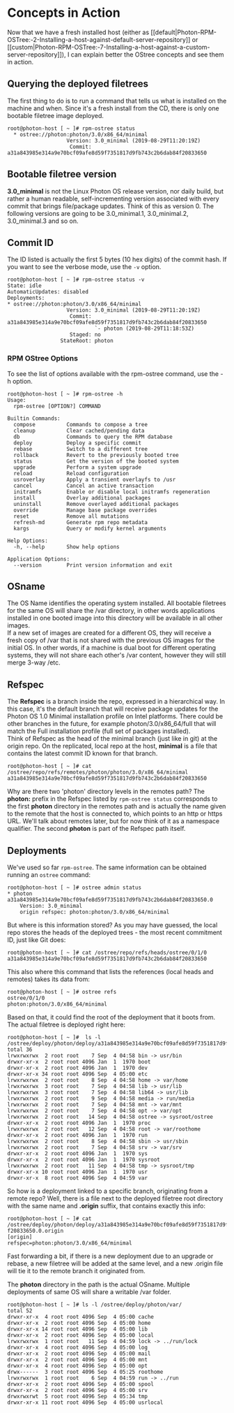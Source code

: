 # Concepts in Action

Now that we have a fresh installed host (either as [[default|Photon-RPM-OSTree:-2-Installing-a-host-against-default-server-repository]] or [[custom|Photon-RPM-OSTree:-7-Installing-a-host-against-a-custom-server-repository]]), I can explain better the OStree concepts and see them in action.  

## Querying the deployed filetrees

The first thing to do is to run a command that tells us what is installed on the machine and when. Since it's a fresh install from the CD, there is only one bootable filetree image deployed.
``` 
root@photon-host [ ~ ]# rpm-ostree status
  * ostree://photon:photon/3.0/x86_64/minimal
                   Version: 3.0_minimal (2019-08-29T11:20:19Z)
                    Commit: a31a843985e314a9e70bcf09afe8d59f7351817d9fb743c2b6dab84f20833650
```  
## Bootable filetree version

**3.0_minimal** is not the Linux Photon OS release version, nor daily build, but rather a human readable, self-incrementing version associated with every commit that brings file/package updates. Think of this as version 0. The following versions are going to be 3.0_minimal.1, 3.0_minimal.2, 3.0_minimal.3 and so on.

## Commit ID

The ID listed is actually the first 5 bytes (10 hex digits) of the commit hash. If you want to see the verbose mode, use the `-v` option.

```
root@photon-host [ ~ ]# rpm-ostree status -v
State: idle
AutomaticUpdates: disabled
Deployments:
* ostree://photon:photon/3.0/x86_64/minimal
                   Version: 3.0_minimal (2019-08-29T11:20:19Z)
                    Commit: a31a843985e314a9e70bcf09afe8d59f7351817d9fb743c2b6dab84f20833650
                            `- photon (2019-08-29T11:18:53Z)
                    Staged: no
                 StateRoot: photon
```

### RPM OStree Options

To see the list of options available with the rpm-ostree command, use the -h option.

```
root@photon-host [ ~ ]# rpm-ostree -h
Usage:
  rpm-ostree [OPTION?] COMMAND

Builtin Commands:
  compose          Commands to compose a tree
  cleanup          Clear cached/pending data
  db               Commands to query the RPM database
  deploy           Deploy a specific commit
  rebase           Switch to a different tree
  rollback         Revert to the previously booted tree
  status           Get the version of the booted system
  upgrade          Perform a system upgrade
  reload           Reload configuration
  usroverlay       Apply a transient overlayfs to /usr
  cancel           Cancel an active transaction
  initramfs        Enable or disable local initramfs regeneration
  install          Overlay additional packages
  uninstall        Remove overlayed additional packages
  override         Manage base package overrides
  reset            Remove all mutations
  refresh-md       Generate rpm repo metadata
  kargs            Query or modify kernel arguments

Help Options:
  -h, --help       Show help options

Application Options:
  --version        Print version information and exit
```  

## OSname

The OS Name identifies the operating system installed. All bootable filetrees for the same OS will share the /var directory, in other words applications installed in one booted image into this directory will be available in all other images.  
If a new set of images are created for a different OS, they will receive a fresh copy of /var that is not shared with the previous OS images for the initial OS. In other words, if a machine is dual boot for different operating systems, they will not share each other's /var content, however they will still merge 3-way /etc.

## Refspec

The **Refspec** is a branch inside the repo, expressed in a hierarchical way. In this case, it's the default branch that will receive package updates for the Photon OS 1.0 Minimal installation profile on Intel platforms. There could be other branches in the future, for example photon/3.0/x86_64/full that will match the Full installation profile (full set of packages installed).  
Think of Refspec as the head of the minimal branch (just like in git) at the origin repo. On the replicated, local repo at the host, **minimal** is a file that contains the latest commit ID known for that branch.  

```
root@photon-host [ ~ ]# cat /ostree/repo/refs/remotes/photon/photon/3.0/x86_64/minimal 
a31a843985e314a9e70bcf09afe8d59f7351817d9fb743c2b6dab84f20833650
```
Why are there two 'photon' directory levels in the remotes path? The **photon:** prefix in the Refspec listed by `rpm-ostree status` corresponds to the first **photon** directory in the remotes path and is actually the name given to the remote that the host is connected to, which points to an http or https URL. We'll talk about remotes later, but for now think of it as a namespace qualifier.  The second **photon** is part of the Refspec path itself.

## Deployments

We've used so far `rpm-ostree`. The same information can be obtained running an `ostree` command:

```
root@photon-host [ ~ ]# ostree admin status
* photon a31a843985e314a9e70bcf09afe8d59f7351817d9fb743c2b6dab84f20833650.0
    Version: 3.0_minimal
    origin refspec: photon:photon/3.0/x86_64/minimal
```

But where is this information stored? As you may have guessed, the local repo stores the heads of the deployed trees - the most recent commitment ID, just like Git does: 

```
root@photon-host [ ~ ]# cat /ostree/repo/refs/heads/ostree/0/1/0 
a31a843985e314a9e70bcf09afe8d59f7351817d9fb743c2b6dab84f20833650
```
This also where this command that lists the references (local heads and remotes) takes its data from:

```
root@photon-host [ ~ ]# ostree refs
ostree/0/1/0
photon:photon/3.0/x86_64/minimal
```
Based on that, it could find the root of the deployment that it boots from. The actual filetree is deployed right here:

```
root@photon-host [ ~ ]#  ls -l /ostree/deploy/photon/deploy/a31a843985e314a9e70bcf09afe8d59f7351817d9fb743c2b6dab84f20833650.0
total 36
lrwxrwxrwx  2 root root    7 Sep  4 04:58 bin -> usr/bin
drwxr-xr-x  2 root root 4096 Jan  1  1970 boot
drwxr-xr-x  2 root root 4096 Jan  1  1970 dev
drwxr-xr-x 34 root root 4096 Sep  4 05:00 etc
lrwxrwxrwx  2 root root    8 Sep  4 04:58 home -> var/home
lrwxrwxrwx  3 root root    7 Sep  4 04:58 lib -> usr/lib
lrwxrwxrwx  3 root root    7 Sep  4 04:58 lib64 -> usr/lib
lrwxrwxrwx  2 root root    9 Sep  4 04:58 media -> run/media
lrwxrwxrwx  2 root root    7 Sep  4 04:58 mnt -> var/mnt
lrwxrwxrwx  2 root root    7 Sep  4 04:58 opt -> var/opt
lrwxrwxrwx  2 root root   14 Sep  4 04:58 ostree -> sysroot/ostree
drwxr-xr-x  2 root root 4096 Jan  1  1970 proc
lrwxrwxrwx  2 root root   12 Sep  4 04:58 root -> var/roothome
drwxr-xr-x  2 root root 4096 Jan  1  1970 run
lrwxrwxrwx  2 root root    8 Sep  4 04:58 sbin -> usr/sbin
lrwxrwxrwx  2 root root    7 Sep  4 04:58 srv -> var/srv
drwxr-xr-x  2 root root 4096 Jan  1  1970 sys
drwxr-xr-x  2 root root 4096 Jan  1  1970 sysroot
lrwxrwxrwx  2 root root   11 Sep  4 04:58 tmp -> sysroot/tmp
drwxr-xr-x 10 root root 4096 Jan  1  1970 usr
drwxr-xr-x  8 root root 4096 Sep  4 04:59 var
```  

So how is a deployment linked to a specific branch, originating from a remote repo? Well, there is a file next to the deployed filetree root directory with the same name and **.origin** suffix, that contains exactly this info:

```
root@photon-host [ ~ ]# cat /ostree/deploy/photon/deploy/a31a843985e314a9e70bcf09afe8d59f7351817d9fb743c2b6dab84
f20833650.0.origin
[origin]
refspec=photon:photon/3.0/x86_64/minimal
```  

Fast forwarding a bit, if there is a new deployment due to an upgrade or rebase, a new filetree will be added at the same level, and a new .origin file will tie it to the remote branch it originated from.  

The **photon** directory in the path is the actual OSname. Multiple deployments of same OS will share a writable /var folder.

```
root@photon-host [ ~ ]# ls -l /ostree/deploy/photon/var/
total 52
drwxr-xr-x  4 root root 4096 Sep  4 05:00 cache
drwxr-xr-x  2 root root 4096 Sep  4 05:00 home
drwxr-xr-x 14 root root 4096 Sep  4 05:00 lib
drwxr-xr-x  2 root root 4096 Sep  4 05:00 local
lrwxrwxrwx  1 root root   11 Sep  4 04:59 lock -> ../run/lock
drwxr-xr-x  4 root root 4096 Sep  4 05:00 log
drwxr-xr-x  2 root root 4096 Sep  4 05:00 mail
drwxr-xr-x  2 root root 4096 Sep  4 05:00 mnt
drwxr-xr-x  4 root root 4096 Sep  4 05:00 opt
drwx------  3 root root 4096 Sep  4 05:25 roothome
lrwxrwxrwx  1 root root    6 Sep  4 04:59 run -> ../run
drwxr-xr-x  2 root root 4096 Sep  4 05:00 spool
drwxr-xr-x  2 root root 4096 Sep  4 05:00 srv
drwxrwxrwt  5 root root 4096 Sep  4 05:34 tmp
drwxr-xr-x 11 root root 4096 Sep  4 05:00 usrlocal
```


